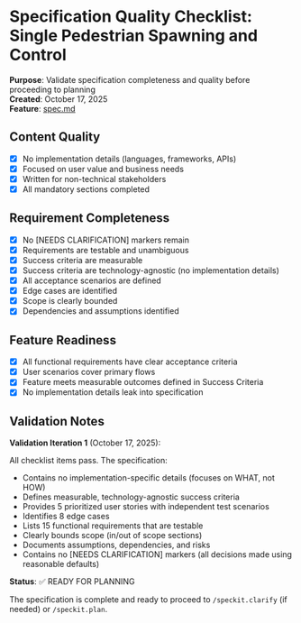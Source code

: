 # Specification Quality Checklist: Single Pedestrian Spawning and Control

**Purpose**: Validate specification completeness and quality before proceeding to planning  
**Created**: October 17, 2025  
**Feature**: [spec.md](../spec.md)

## Content Quality

- [x] No implementation details (languages, frameworks, APIs)
- [x] Focused on user value and business needs
- [x] Written for non-technical stakeholders
- [x] All mandatory sections completed

## Requirement Completeness

- [x] No [NEEDS CLARIFICATION] markers remain
- [x] Requirements are testable and unambiguous
- [x] Success criteria are measurable
- [x] Success criteria are technology-agnostic (no implementation details)
- [x] All acceptance scenarios are defined
- [x] Edge cases are identified
- [x] Scope is clearly bounded
- [x] Dependencies and assumptions identified

## Feature Readiness

- [x] All functional requirements have clear acceptance criteria
- [x] User scenarios cover primary flows
- [x] Feature meets measurable outcomes defined in Success Criteria
- [x] No implementation details leak into specification

## Validation Notes

**Validation Iteration 1** (October 17, 2025):

All checklist items pass. The specification:
- Contains no implementation-specific details (focuses on WHAT, not HOW)
- Defines measurable, technology-agnostic success criteria
- Provides 5 prioritized user stories with independent test scenarios
- Identifies 8 edge cases
- Lists 15 functional requirements that are testable
- Clearly bounds scope (in/out of scope sections)
- Documents assumptions, dependencies, and risks
- Contains no [NEEDS CLARIFICATION] markers (all decisions made using reasonable defaults)

**Status**: ✅ READY FOR PLANNING

The specification is complete and ready to proceed to `/speckit.clarify` (if needed) or `/speckit.plan`.
